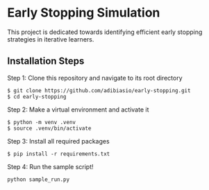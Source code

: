 # Early Stopping Simulation
This project is dedicated towards identifying efficient early stopping strategies in iterative learners.

## Installation Steps

Step 1: Clone this repository and navigate to its root directory
```
$ git clone https://github.com/adibiasio/early-stopping.git
$ cd early-stopping
```

Step 2: Make a virtual environment and activate it
```
$ python -m venv .venv
$ source .venv/bin/activate
```

Step 3: Install all required packages
```
$ pip install -r requirements.txt
```

Step 4: Run the sample script!
```
python sample_run.py
```
